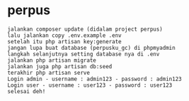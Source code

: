 # perpus


    jalankan composer update (didalam project perpus)
    lalu jalankan copy .env.example .env
    setelah itu php artisan key:generate
    jangan lupa buat database (perpusku_gc) di phpmyadmin
    langkah selanjutnya setting database nya di .env
    jalankan php artisan migrate
    jalankan juga php artisan db:seed
    terakhir php artisan serve
    Login admin - username : admin123 - password : admin123
    Login user - username : user123 - password : user123
    selesai deh!
